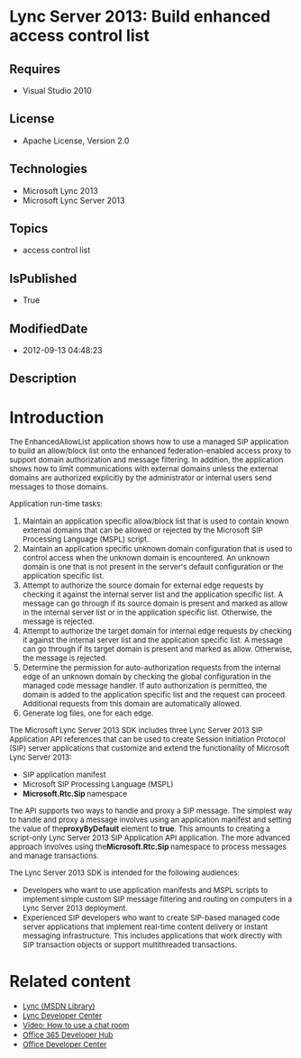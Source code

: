 # Lync Server 2013: Build enhanced access control list
## Requires
* Visual Studio 2010
## License
* Apache License, Version 2.0
## Technologies
* Microsoft Lync 2013
* Microsoft Lync Server 2013
## Topics
* access control list
## IsPublished
* True
## ModifiedDate
* 2012-09-13 04:48:23
## Description

<h1>Introduction</h1>
<p><span style="font-size:small">The EnhancedAllowList application shows how to use a managed SIP application to build an allow/block list onto the enhanced federation-enabled access proxy to support domain authorization and message filtering. In addition,
 the application shows how to limit communications with external domains unless the external domains are authorized explicitly by the administrator or internal users send messages to those domains.</span></p>
<p><span style="font-size:small">Application run-time tasks:</span></p>
<ol>
<li><span style="font-size:small">Maintain an application specific allow/block list that is used to contain known external domains that can be allowed or rejected by the Microsoft SIP Processing Language (MSPL) script.</span>
</li><li><span style="font-size:small">Maintain an application specific unknown domain configuration that is used to control access when the unknown domain is encountered. An unknown domain is one that is not present in the server's default configuration or the
 application specific list.</span> </li><li><span style="font-size:small">Attempt to authorize the source domain for external edge requests by checking it against the internal server list and the application specific list. A message can go through if its source domain is present and marked as allow
 in the internal server list or in the application specific list. Otherwise, the message is rejected.</span>
</li><li><span style="font-size:small">Attempt to authorize the target domain for internal edge requests by checking it against the internal server list and the application specific list. A message can go through if its target domain is present and marked as allow.
 Otherwise, the message is rejected. </span></li><li><span style="font-size:small">Determine the permission for auto-authorization requests from the internal edge of an unknown domain by checking the global configuration in the managed code message handler. If auto authorization is permitted, the domain is
 added to the application specific list and the request can proceed. Additional requests from this domain are automatically allowed.</span>
</li><li><span style="font-size:small">Generate log files, one for each edge.</span> </li></ol>
<p><span style="font-size:small">The Microsoft Lync Server 2013 SDK includes three Lync Server 2013 SIP Application API references that can be used to create Session Initiation Protocol (SIP) server applications that customize and extend the functionality of
 Microsoft Lync Server 2013:</span></p>
<ul>
<li><span style="font-size:small">SIP application manifest</span> </li><li><span style="font-size:small">Microsoft SIP Processing Language (MSPL)</span>
</li><li><span style="font-size:small"><strong>Microsoft.Rtc.Sip </strong>namespace</span>
</li></ul>
<p><span style="font-size:small">The API supports two ways to handle and proxy a SIP message. The simplest way to handle and proxy a message involves using an application manifest and setting the value of the<strong>proxyByDefault</strong> element to
<strong>true</strong>. This amounts to creating a script-only Lync Server 2013 SIP Application API application. The more advanced approach involves using the<strong>Microsoft.Rtc.Sip
</strong>namespace to process messages and manage transactions. </span></p>
<p><span style="font-size:small">The Lync Server 2013 SDK is intended for the following audiences:</span></p>
<ul>
<li><span style="font-size:small">Developers who want to use application manifests and MSPL scripts to implement simple custom SIP message filtering and routing on computers in a Lync Server 2013 deployment.</span>
</li><li><span style="font-size:small">Experienced SIP developers who want to create SIP-based managed code server applications that implement real-time content delivery or instant messaging infrastructure. This includes applications that work directly with SIP
 transaction objects or support multithreaded transactions.</span> </li></ul>
<h1>Related content</h1>
<ul>
<li><span style="font-size:small"><a href="http://msdn.microsoft.com/en-us/library/gg455051">Lync (MSDN Library)</a></span>
</li><li><span style="font-size:small"><a href="http://msdn.microsoft.com/en-us/lync/gg132942.aspx">Lync Developer Center</a></span>
</li><li><span style="font-size:small"><a href="http://www.microsoft.com/resources/msdn/en-us/office/media/video/video.html?cid=ldc&from=mscomldc&VideoID=522f8500-03ec-46db-968d-871945535571">Video: How to use a chat room</a></span>
</li><li><span style="font-size:small"><a href="http://msdn.microsoft.com/en-us/office/hh506337.aspx">Office 365 Developer Hub</a></span>
</li><li><span style="font-size:small"><a href="http://msdn.microsoft.com/en-us/office/aa905340.aspx">Office Developer Center</a><br>
</span></li></ul>
